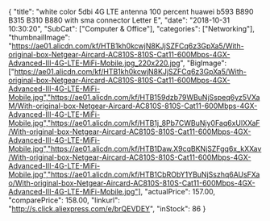 {
	"title": "white color 5dbi 4G LTE antenna 100 percent huawei b593 B890 B315 B310 B880 with sma connector Letter E",
	"date": "2018-10-31 10:30:20",
	"SubCat": ["Computer & Office"],
	"categories": ["Networking"],
	"thumbnailImage": "https://ae01.alicdn.com/kf/HTB1kh0kcwjN8KJjSZFCq6z3GpXa5/With-original-box-Netgear-Aircard-AC810S-810S-Cat11-600Mbps-4GX-Advanced-III-4G-LTE-MiFi-Mobile.jpg_220x220.jpg",
	"BigImage": ["https://ae01.alicdn.com/kf/HTB1kh0kcwjN8KJjSZFCq6z3GpXa5/With-original-box-Netgear-Aircard-AC810S-810S-Cat11-600Mbps-4GX-Advanced-III-4G-LTE-MiFi-Mobile.jpg","https://ae01.alicdn.com/kf/HTB159dzb79WBuNjSspeq6yz5VXaM/With-original-box-Netgear-Aircard-AC810S-810S-Cat11-600Mbps-4GX-Advanced-III-4G-LTE-MiFi-Mobile.jpg","https://ae01.alicdn.com/kf/HTB1j_8Pb7CWBuNjy0Faq6xUlXXaF/With-original-box-Netgear-Aircard-AC810S-810S-Cat11-600Mbps-4GX-Advanced-III-4G-LTE-MiFi-Mobile.jpg","https://ae01.alicdn.com/kf/HTB1Daw.X9cqBKNjSZFgq6x_kXXav/With-original-box-Netgear-Aircard-AC810S-810S-Cat11-600Mbps-4GX-Advanced-III-4G-LTE-MiFi-Mobile.jpg","https://ae01.alicdn.com/kf/HTB1CbRObY1YBuNjSszhq6AUsFXao/With-original-box-Netgear-Aircard-AC810S-810S-Cat11-600Mbps-4GX-Advanced-III-4G-LTE-MiFi-Mobile.jpg"],
	"actualPrice": 157.00,
	"comparePrice": 158.00,
	"linkurl": "http://s.click.aliexpress.com/e/brQEVDEY",
	"inStock": 86
}
